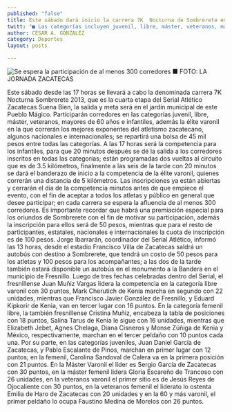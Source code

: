 ```yaml
---
published: "false"
title: Este sábado dará inicio la carrera 7K  Nocturna de Sombrerete edición 2013
twitt: "■ Las categorías incluyen juvenil, libre, máster, veteranos, mayores de 60 años e infantiles "
author: CESAR A. GONZALEZ
category: Deportes
layout: posts

---
```


![Se espera la participación de al menos 300 corredores 
■ FOTO: LA JORNADA ZACATECAS](http://i.imgur.com/aPGEvptm.jpg)

Este sábado desde las 17 horas se llevará a cabo la denominada carrera 7K Nocturna Sombrerete 2013, que es la cuarta etapa del Serial Atlético Zacatecas Suena Bien, la salida y meta será en el jardín municipal de este Pueblo Mágico.
Participarán corredores en las categorías juvenil, libre, máster, veteranos, mayores de 60 años e infantiles, además la élite varonil en la que correrán los mejores exponentes del atletismo zacatecano, algunos nacionales e internacionales; se repartirá una bolsa de 45 mil pesos entre todas las categorías.
A las 17 horas será la competencia para los infantiles, para que 20 minutos después se dé la salida a los corredores inscritos en todas las categorías; están programadas dos vueltas al circuito que es de 3.5 kilómetros, finalmente a las seis de la tarde con 20 minutos se dará el banderazo de inicio a la competencia de la élite varonil, quienes correrán una distancia de 5 kilómetros.
Las inscripciones ya están abiertas y cerrarán el día de la competencia minutos antes de que empiece el evento, con el fin de aceptar a todos los atletas y público en general que desee participar; en cada carrera se espera la afluencia de al menos 300 corredores.
Es importante recordar que habrá una premiación especial para los oriundos de Sombrerete con el fin de motivar su participación, además la inscripción para ellos será de 50 pesos, mientras que para el resto de participantes, estatales, nacionales e internacionales la cuota de inscripción es de 100 pesos.
Jorge Ibarrarán, coordinador del Serial Atlético, informó las 13 horas, desde el estadio Francisco Villa de Zacatecas saldrá un autobús con destino a Sombrerete, que tendrá un costo de 50 pesos para los atletas y 100 pesos para los acompañantes; a las dos de la tarde también estará disponible un autobús en el monumento a la Bandera en el municipio de Fresnillo.
Luego de tres fechas celebradas dentro del Serial, el fresnillense Juan Muñiz Vargas lidera la competencia en la categoría libre varonil con 30 puntos, Mark Cherutich de Kenia marcha en segundo con 22 unidades, mientras que Francisco Javier González de Fresnillo, y Eduard Kipkorir de Kenia, van en tercer lugar con 16 puntos.
En la categoría femenil libre, la también fresnillense Cristina Muñiz, encabeza la tabla de posiciones con 18 puntos, Salina Tarus de Kenia le sigue con 16 unidades, mientras que Elizabeth Jebet, Agnes Chelaga, Diana Cisneros y Monse Zúñiga de Kenia y México, respectivamente, marchan en el tercer peldaño con 10 puntos cada una.
Por su parte, en las categorías juveniles, Juan Daniel García de Zacatecas, y Pablo Escalante de Pinos, marchan en primer lugar con 12 puntos; en la femenil, Carolina Sandoval de Calera va en la primera posición con 21 puntos.
En la Máster Varonil el líder es Sergio García de Zacatecas con 30 puntos, en la máster femenil lidera Gloria Escareño de Trancoso con 26 unidades, en la veteranos varonil el primer sitio es de Jesús Reyes de Ojocaliente con 30 puntos, en la veteranos femenil el liderato lo ostenta Emilia de Haro de Zacatecas con 20 unidades y en la 60 y más varonil, el primer peldaño lo ocupa Faustino Medina de Morelos con 26 puntos.
